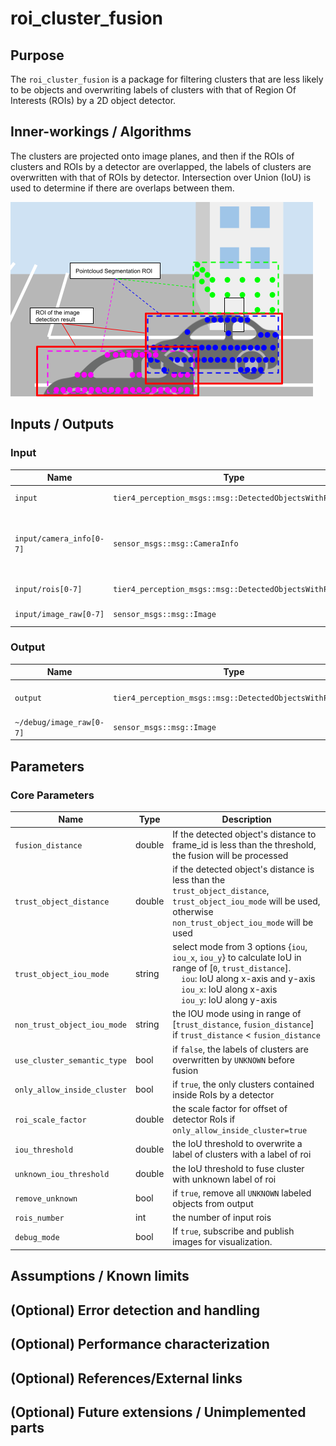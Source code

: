 # roi_cluster_fusion

## Purpose

The `roi_cluster_fusion` is a package for filtering clusters that are less likely to be objects and overwriting labels of clusters with that of Region Of Interests (ROIs) by a 2D object detector.

## Inner-workings / Algorithms

The clusters are projected onto image planes, and then if the ROIs of clusters and ROIs by a detector are overlapped, the labels of clusters are overwritten with that of ROIs by detector. Intersection over Union (IoU) is used to determine if there are overlaps between them.

![roi_cluster_fusion_image](./images/roi_cluster_fusion.png)

## Inputs / Outputs

### Input

| Name                     | Type                                                     | Description                                               |
| ------------------------ | -------------------------------------------------------- | --------------------------------------------------------- |
| `input`                  | `tier4_perception_msgs::msg::DetectedObjectsWithFeature` | clustered pointcloud                                      |
| `input/camera_info[0-7]` | `sensor_msgs::msg::CameraInfo`                           | camera information to project 3d points onto image planes |
| `input/rois[0-7]`        | `tier4_perception_msgs::msg::DetectedObjectsWithFeature` | ROIs from each image                                      |
| `input/image_raw[0-7]`   | `sensor_msgs::msg::Image`                                | images for visualization                                  |

### Output

| Name                     | Type                                                     | Description                |
| ------------------------ | -------------------------------------------------------- | -------------------------- |
| `output`                 | `tier4_perception_msgs::msg::DetectedObjectsWithFeature` | labeled cluster pointcloud |
| `~/debug/image_raw[0-7]` | `sensor_msgs::msg::Image`                                | images for visualization   |

## Parameters

### Core Parameters

| Name                        | Type   | Description                                                                                                                                                                                                                        |
| --------------------------- | ------ | ---------------------------------------------------------------------------------------------------------------------------------------------------------------------------------------------------------------------------------- |
| `fusion_distance`           | double | If the detected object's distance to frame_id is less than the threshold, the fusion will be processed                                                                                                                             |
| `trust_object_distance`     | double | if the detected object's distance is less than the `trust_object_distance`, `trust_object_iou_mode` will be used, otherwise `non_trust_object_iou_mode` will be used                                                               |
| `trust_object_iou_mode`     | string | select mode from 3 options {`iou`, `iou_x`, `iou_y`} to calculate IoU in range of [`0`, `trust_distance`]. <br> &emsp;`iou`: IoU along x-axis and y-axis <br> &emsp;`iou_x`: IoU along x-axis <br> &emsp;`iou_y`: IoU along y-axis |
| `non_trust_object_iou_mode` | string | the IOU mode using in range of [`trust_distance`, `fusion_distance`] if `trust_distance` < `fusion_distance`                                                                                                                       |
| `use_cluster_semantic_type` | bool   | if `false`, the labels of clusters are overwritten by `UNKNOWN` before fusion                                                                                                                                                      |
| `only_allow_inside_cluster` | bool   | if `true`, the only clusters contained inside RoIs by a detector                                                                                                                                                                   |
| `roi_scale_factor`          | double | the scale factor for offset of detector RoIs if `only_allow_inside_cluster=true`                                                                                                                                                   |
| `iou_threshold`             | double | the IoU threshold to overwrite a label of clusters with a label of roi                                                                                                                                                             |
| `unknown_iou_threshold`     | double | the IoU threshold to fuse cluster with unknown label of roi                                                                                                                                                                        |
| `remove_unknown`            | bool   | if `true`, remove all `UNKNOWN` labeled objects from output                                                                                                                                                                        |
| `rois_number`               | int    | the number of input rois                                                                                                                                                                                                           |
| `debug_mode`                | bool   | If `true`, subscribe and publish images for visualization.                                                                                                                                                                         |

## Assumptions / Known limits

<!-- Write assumptions and limitations of your implementation.

Example:
  This algorithm assumes obstacles are not moving, so if they rapidly move after the vehicle started to avoid them, it might collide with them.
  Also, this algorithm doesn't care about blind spots. In general, since too close obstacles aren't visible due to the sensing performance limit, please take enough margin to obstacles.
-->

## (Optional) Error detection and handling

<!-- Write how to detect errors and how to recover from them.

Example:
  This package can handle up to 20 obstacles. If more obstacles found, this node will give up and raise diagnostic errors.
-->

## (Optional) Performance characterization

<!-- Write performance information like complexity. If it wouldn't be the bottleneck, not necessary.

Example:

  ### Complexity

  This algorithm is O(N).

  ### Processing time

  ...
-->

## (Optional) References/External links

<!-- Write links you referred to when you implemented.

Example:
  [1] {link_to_a_thesis}
  [2] {link_to_an_issue}
-->

## (Optional) Future extensions / Unimplemented parts

<!-- Write future extensions of this package.

Example:
  Currently, this package can't handle the chattering obstacles well. We plan to add some probabilistic filters in the perception layer to improve it.
  Also, there are some parameters that should be global(e.g. vehicle size, max steering, etc.). These will be refactored and defined as global parameters so that we can share the same parameters between different nodes.
-->
